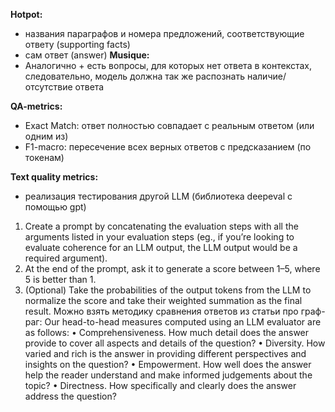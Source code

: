 __Hotpot:__
 - названия параграфов и номера предложений,  соответствующие ответу (supporting facts)
 - сам ответ (answer)
__Musique:__
 - Аналогично + есть вопросы, для которых нет ответа в контекстах, следовательно, модель должна так же распознать наличие/отсутствие ответа

__QA-metrics:__
 - Exact Match: ответ полностью совпадает с реальным ответом (или одним из)
 - F1-macro: пересечение всех верных ответов с предсказанием (по токенам)

__Text quality metrics:__
 - реализация тестирования другой LLM (библиотека deepeval с помощью gpt)
 1. Create a prompt by concatenating the evaluation steps with all the arguments listed in your evaluation steps (eg., if you’re looking to evaluate coherence for an LLM output, the LLM output would be a required argument).
 2. At the end of the prompt, ask it to generate a score between 1–5, where 5 is better than 1.
 3. (Optional) Take the probabilities of the output tokens from the LLM to normalize the score and take their weighted summation as the final result.
 Можно взять методику сравнения ответов из статьи про граф-раг:
 Our head-to-head measures computed using an LLM evaluator are as follows:
 • Comprehensiveness. How much detail does the answer provide to cover all aspects and details of the question?
 • Diversity. How varied and rich is the answer in providing different perspectives and insights on the question?
 • Empowerment. How well does the answer help the reader understand and make informed judgements about the topic?
 • Directness. How specifically and clearly does the answer address the question?

